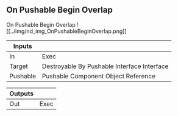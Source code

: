 ## On Pushable Begin Overlap
On Pushable Begin Overlap
![[../img/nd_img_OnPushableBeginOverlap.png]]

|Inputs||
|--|--|
| In | Exec |
| Target | Destroyable By Pushable Interface Interface |
| Pushable | Pushable Component Object Reference |

|Outputs||
|--|--|
| Out | Exec |
